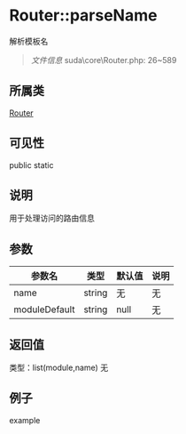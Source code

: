 # Router::parseName
解析模板名
> *文件信息* suda\core\Router.php: 26~589
## 所属类 

[Router](../Router.md)

## 可见性

  public  static
## 说明

用于处理访问的路由信息

## 参数

 
| 参数名 | 类型 | 默认值 | 说明 |
|--------|-----|-------|-------|
 | name |  string | 无 | 无 |
 | moduleDefault |  string | null | 无 |
## 返回值
 
类型：list(module,name)
无
## 例子

example